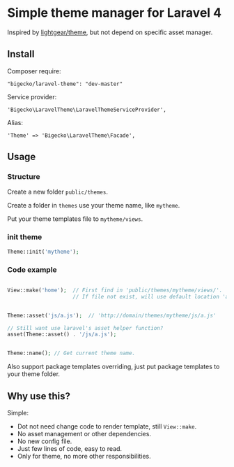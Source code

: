 # Simple theme manager for Laravel 4

Inspired by [lightgear/theme](https://github.com/lightgear/theme), but not depend on specific asset manager.

## Install

Composer require:

    "bigecko/laravel-theme": "dev-master"

Service provider:

    'Bigecko\LaravelTheme\LaravelThemeServiceProvider',

Alias:

    'Theme' => 'Bigecko\LaravelTheme\Facade',

## Usage

### Structure

Create a new folder `public/themes`.

Create a folder in `themes` use your theme name, like `mytheme`.

Put your theme templates file to `mytheme/views`.

### init theme

```php
Theme::init('mytheme');
```


### Code example

```php

View::make('home');  // First find in 'public/themes/mytheme/views/'.
                     // If file not exist, will use default location 'app/views/'.


Theme::asset('js/a.js');  // 'http://domain/themes/mytheme/js/a.js'

// Still want use laravel's asset helper function?
asset(Theme::asset() . '/js/a.js');


Theme::name(); // Get current theme name.

```

Also support package templates overriding, just put package templates to your theme folder.


## Why use this?

Simple:

  * Dot not need change code to render template, still `View::make`.
  * No asset management or other dependencies.
  * No new config file.
  * Just few lines of code, easy to read.
  * Only for theme, no more other responsibilities.
